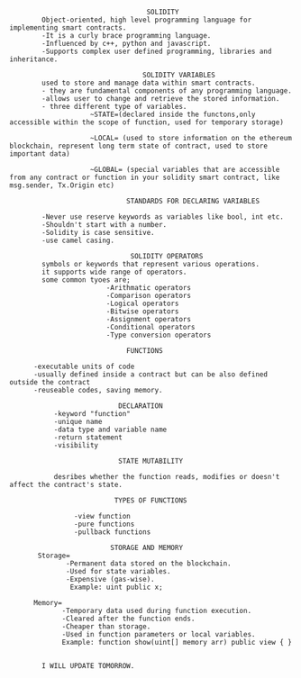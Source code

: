                                       SOLIDITY
            Object-oriented, high level programming language for implementing smart contracts.
            -It is a curly brace programming language.
            -Influenced by c++, python and javascript.
            -Supports complex user defined programming, libraries and inheritance.

                                     SOLIDITY VARIABLES
            used to store and manage data within smart contracts.
            - they are fundamental components of any programming language.
            -allows user to change and retrieve the stored information.
            - three different type of variables.
                        ~STATE=(declared inside the functons,only accessible within the scope of function, used for temporary storage)

                        ~LOCAL= (used to store information on the ethereum blockchain, represent long term state of contract, used to store important data)

                        ~GLOBAL= (special variables that are accessible from any contract or function in your solidity smart contract, like msg.sender, Tx.Origin etc)
            
                                 STANDARDS FOR DECLARING VARIABLES
                         
            -Never use reserve keywords as variables like bool, int etc.
            -Shouldn't start with a number.
            -Solidity is case sensitive.
            -use camel casing.
             
                                  SOLIDITY OPERATORS
            symbols or keywords that represent various operations.
            it supports wide range of operators.
            some common tyoes are;
                            -Arithmatic operators
                            -Comparison operators
                            -Logical operators
                            -Bitwise operators
                            -Assignment operators
                            -Conditional operators
                            -Type conversion operators

                                 FUNCTIONS
               
          -executable units of code
          -usually defined inside a contract but can be also defined outside the contract
          -reuseable codes, saving memory.
                               
                               DECLARATION
               -keyword "function"
               -unique name
               -data type and variable name
               -return statement
               -visibility

                               STATE MUTABILITY
               
               desribes whether the function reads, modifies or doesn't affect the contract's state.

                              TYPES OF FUNCTIONS

                    -view function
                    -pure functions
                    -pullback functions

                             STORAGE AND MEMORY
           Storage=
                  -Permanent data stored on the blockchain.
                  -Used for state variables.
                  -Expensive (gas-wise).
                   Example: uint public x;

          Memory=
                 -Temporary data used during function execution.
                 -Cleared after the function ends.
                 -Cheaper than storage.
                 -Used in function parameters or local variables.
                 Example: function show(uint[] memory arr) public view { }
            

            I WILL UPDATE TOMORROW.